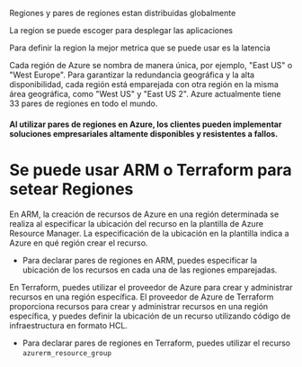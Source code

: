 Regiones y pares de regiones estan distribuidas globalmente

La region se puede escoger para desplegar las aplicaciones

Para definir la region la mejor metrica que se puede usar es la latencia

Cada región de Azure se nombra de manera única, por ejemplo, "East US" o "West Europe". Para garantizar la redundancia geográfica y la alta disponibilidad, cada región está emparejada con otra región en la misma área geográfica, como "West US" y "East US 2". Azure actualmente tiene 33 pares de regiones en todo el mundo.

#### Al utilizar pares de regiones en Azure, los clientes pueden implementar soluciones empresariales altamente disponibles y resistentes a fallos.

# Se puede usar ARM o Terraform para setear Regiones
En ARM, la creación de recursos de Azure en una región determinada se realiza al especificar la ubicación del recurso en la plantilla de Azure Resource Manager. La especificación de la ubicación en la plantilla indica a Azure en qué región crear el recurso.
- Para declarar pares de regiones en ARM, puedes especificar la ubicación de los recursos en cada una de las regiones emparejadas.

En Terraform, puedes utilizar el proveedor de Azure para crear y administrar recursos en una región específica. El proveedor de Azure de Terraform proporciona recursos para crear y administrar recursos en una región específica, y puedes definir la ubicación de un recurso utilizando código de infraestructura en formato HCL.
- Para declarar pares de regiones en Terraform, puedes utilizar el recurso `azurerm_resource_group`